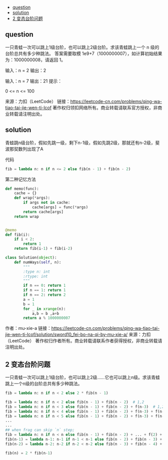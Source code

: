 <!-- TOC -->

- [question](#question)
- [solution](#solution)
- [2 变态台阶问题](#2-变态台阶问题)

<!-- /TOC -->
## question

一只青蛙一次可以跳上1级台阶，也可以跳上2级台阶。求该青蛙跳上一个 n 级的台阶总共有多少种跳法。
答案需要取模 1e9+7（1000000007），如计算初始结果为：1000000008，请返回 1。

输入：n = 2
输出：2

输入：n = 7
输出：21
提示：

0 <= n <= 100

来源：力扣（LeetCode）
链接：https://leetcode-cn.com/problems/qing-wa-tiao-tai-jie-wen-ti-lcof
著作权归领扣网络所有。商业转载请联系官方授权，非商业转载请注明出处。


## solution
青蛙跳n级台阶，假如先跳一级，剩下n-1级，假如先跳2级，那就还有n-2级，斐波那契数列出现了A

代码


```python
fib = lambda n: n if n <= 2 else fib(n - 1) + fib(n - 2)
```

第二种记忆方法

```python
def memo(func):
    cache = {}
    def wrap(*args):
        if args not in cache:
            cache[args] = func(*args)
        return cache[args]
    return wrap


@memo
def fib(i):
    if i < 2:
        return 1
    return fib(i-1) + fib(i-2)
```
```py
class Solution(object):
    def numWays(self, n):
        """
        :type n: int
        :rtype: int
        """
        if n == 0: return 1
        if n == 1: return 1
        if n == 2: return 2
        a = 1
        b = 1
        for _ in xrange(n):
            a,b = b ,a+b
        return a % 1000000007
```
作者：mu-xie-a
链接：https://leetcode-cn.com/problems/qing-wa-tiao-tai-jie-wen-ti-lcof/solution/sword10_fei-bo-na-qi-by-mu-xie-a/
来源：力扣（LeetCode）
著作权归作者所有。商业转载请联系作者获得授权，非商业转载请注明出处。


## 2 变态台阶问题

一只青蛙一次可以跳上1级台阶，也可以跳上2级……它也可以跳上n级。求该青蛙跳上一个n级的台阶总共有多少种跳法。

```python
fib = lambda n: n if n < 2 else 2 * fib(n - 1)
```
```py
fib = lambda n: n if n < 2 else fib(n - 1) + fib(n - 2)  # 1,2
fib = lambda n: n if n < 3 else fib(n - 1) + fib(n - 2) + f(n-3)  # 1,2,3
fib = lambda n: n if n < 4 else fib(n - 1) + fib(n - 2) + f(n-3) + f(n-4)    # 1,2,3,4
fib = lambda n: n if n < 5 else fib(n - 1) + fib(n - 2) + f(n-3) + f(n-4) + f(n-5)    # 1,2,3,4,5
...
...
## when frag can skip `n` step;
fib = lambda n: n if n < n else fib(n - 1) + fib(n - 2) + ... + f(2) + f(1)    # 1,2...n-1,n
fib(n-1) = lambda n-1: n-1 if n-1 < n-1 else fib(n - 2) + fib(n - 3) + ... + f(2) + f(1)    # 1,2...n-1
fib(n-2) = lambda n-2: n-2 if n-2 < n-2 else fib(n - 3) + fib(n - 4) + ... + f(2) + f(1)    # 1,2...n-2

fib(n) = 2 * fib(n-1)

```